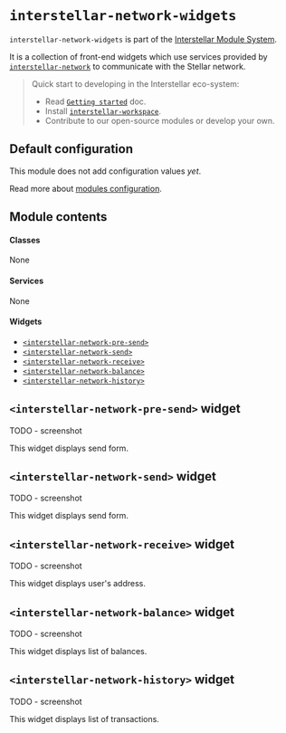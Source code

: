 `interstellar-network-widgets`
=============

`interstellar-network-widgets` is part of the [Interstellar Module System](https://github.com/stellar/interstellar).

It is a collection of front-end widgets which use services provided by [`interstellar-network`](https://github.com/stellar/interstellar-network) to communicate with the Stellar network. 

> Quick start to developing in the Interstellar eco-system:
>
> * Read [`Getting started`](https://github.com/stellar/interstellar/tree/master/docs) doc.
> * Install [`interstellar-workspace`](https://github.com/stellar/interstellar-workspace).
> * Contribute to our open-source modules or develop your own.

## Default configuration

This module does not add configuration values _yet_.

Read more about [modules configuration](https://github.com/stellar/interstellar-core#interstellar-coreconfig-service).

## Module contents

#### Classes
None

#### Services
None

#### Widgets
* [`<interstellar-network-pre-send>`](#interstellar-network-pre-send-widget)
* [`<interstellar-network-send>`](#interstellar-network-send-widget)
* [`<interstellar-network-receive>`](#interstellar-network-receive-widget)
* [`<interstellar-network-balance>`](#interstellar-network-balance-widget)
* [`<interstellar-network-history>`](#interstellar-network-history-widget)

## `<interstellar-network-pre-send>` widget

TODO - screenshot

This widget displays send form.

## `<interstellar-network-send>` widget

TODO - screenshot

This widget displays send form.

## `<interstellar-network-receive>` widget

TODO - screenshot

This widget displays user's address.

## `<interstellar-network-balance>` widget

TODO - screenshot

This widget displays list of balances.

## `<interstellar-network-history>` widget

TODO - screenshot

This widget displays list of transactions.
